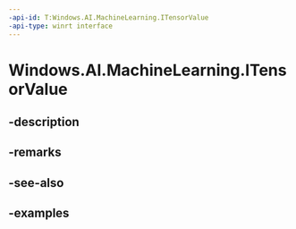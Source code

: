 ```yaml
---
-api-id: T:Windows.AI.MachineLearning.ITensorValue
-api-type: winrt interface
---
```


<!-- Interface syntax.
public interface ITensorValue : IFeatureValue, IClosable
-->

# Windows.AI.MachineLearning.ITensorValue

## -description

## -remarks

## -see-also

## -examples

